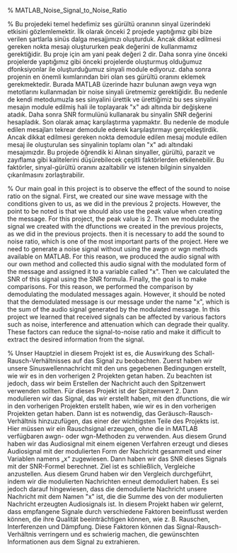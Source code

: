% MATLAB_Noise_Signal_to_Noise_Ratio



% Bu projedeki temel hedefimiz ses gürültü oranının sinyal üzerindeki etkisini gözlemlemektir. İlk olarak önceki 2 projede yaptığımız gibi bize verilen şartlarla sinüs dalga mesajjımızı oluşturduk. Ancak dikkat edilmesi gereken nokta mesajı oluştururken peak değerini de kullanmamız gerektiğidir. Bu proje için am yani peak değeri 2 dir. Daha sonra yine önceki projelerde yaptığımız gibi önceki projelerde oluşturmuş olduğumuz dfonksiyonlar ile oluşturduğumuz sinyali module ediyoruz. daha sonra projenin en önemli kıımlarından biri olan ses gürültü oranını eklemek gerekmektedir. Burada MATLAB üzerinde hazır bulunan awgn veya wgn metotlarını kullanmadan bir noise sinyali üretmemiz gerektiğidir. Bu nedenle de kendi metodumuzla ses sinyalini ürettik ve ürettiğimiz bu ses sinyalini mesajın module edilmiş hali ile toplayarak "x" adı altında bir değişkene atadık. Daha sonra SNR formulünü kullanarak bu sinyalin SNR değerini hesapladık. Son olarak amaç karşılaştırma yapmaktır. Bu nedenle de module edilen mesajları tekrear demodule ederek karşılaştırmayı gerçekleştirdik. Ancak dikkat edilmesi gereken nokta demodule edilen mesaj module edilen mesaj ile oluşturulan ses sinyalinin toplamı olan "x" adı altındaki mesajımızdır. Bu projede öğrendik ki Alınan sinyaller, gürültü, parazit ve zayıflama gibi kalitelerini düşürebilecek çeşitli faktörlerden etkilenebilir. Bu faktörler, sinyal-gürültü oranını azaltabilir ve istenen bilginin sinyalden çıkarılmasını zorlaştırabilir.



% Our main goal in this project is to observe the effect of the sound to noise ratio on the signal. First, we created our sine wave message with the conditions given to us, as we did in the previous 2 projects. However, the point to be noted is that we should also use the peak value when creating the message. For this project, the peak value is 2. Then we modulate the signal we created with the dfunctions we created in the previous projects, as we did in the previous projects. then it is necessary to add the sound to noise ratio, which is one of the most important parts of the project. Here we need to generate a noise signal without using the awgn or wgn methods available on MATLAB. For this reason, we produced the audio signal with our own method and collected this audio signal with the modulated form of the message and assigned it to a variable called "x". Then we calculated the SNR of this signal using the SNR formula. Finally, the goal is to make comparisons. For this reason, we performed the comparison by demodulating the modulated messages again. However, it should be noted that the demodulated message is our message under the name "x", which is the sum of the audio signal generated by the modulated message. In this project we learned that received signals can be affected by various factors such as noise, interference and attenuation which can degrade their quality. These factors can reduce the signal-to-noise ratio and make it difficult to extract the desired information from the signal.



% Unser Hauptziel in diesem Projekt ist es, die Auswirkung des Schall-Rausch-Verhältnisses auf das Signal zu beobachten. Zuerst haben wir unsere Sinuswellennachricht mit den uns gegebenen Bedingungen erstellt, wie wir es in den vorherigen 2 Projekten getan haben. Zu beachten ist jedoch, dass wir beim Erstellen der Nachricht auch den Spitzenwert verwenden sollten. Für dieses Projekt ist der Spitzenwert 2. Dann modulieren wir das Signal, das wir erstellt haben, mit den dfunctions, die wir in den vorherigen Projekten erstellt haben, wie wir es in den vorherigen Projekten getan haben. Dann ist es notwendig, das Geräusch-Rausch-Verhältnis hinzuzufügen, das einer der wichtigsten Teile des Projekts ist. Hier müssen wir ein Rauschsignal erzeugen, ohne die in MATLAB verfügbaren awgn- oder wgn-Methoden zu verwenden. Aus diesem Grund haben wir das Audiosignal mit einem eigenen Verfahren erzeugt und dieses Audiosignal mit der modulierten Form der Nachricht gesammelt und einer Variablen namens „x“ zugewiesen. Dann haben wir das SNR dieses Signals mit der SNR-Formel berechnet. Ziel ist es schließlich, Vergleiche anzustellen. Aus diesem Grund haben wir den Vergleich durchgeführt, indem wir die modulierten Nachrichten erneut demoduliert haben. Es sei jedoch darauf hingewiesen, dass die demodulierte Nachricht unsere Nachricht mit dem Namen "x" ist, die die Summe des von der modulierten Nachricht erzeugten Audiosignals ist. In diesem Projekt haben wir gelernt, dass empfangene Signale durch verschiedene Faktoren beeinflusst werden können, die ihre Qualität beeinträchtigen können, wie z. B. Rauschen, Interferenzen und Dämpfung. Diese Faktoren können das Signal-Rausch-Verhältnis verringern und es schwierig machen, die gewünschten Informationen aus dem Signal zu extrahieren.


